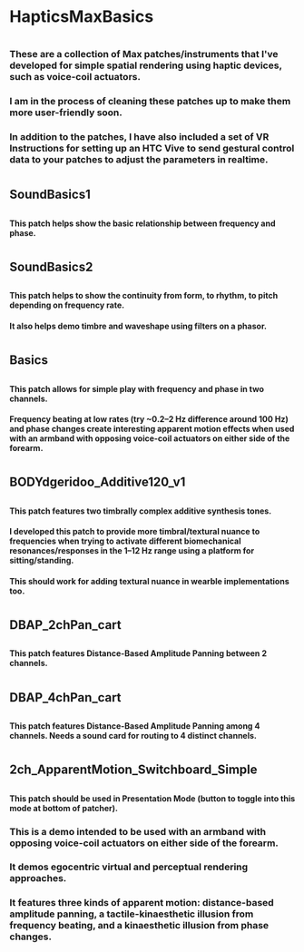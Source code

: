# HapticsMaxBasics
#
### These are a collection of Max patches/instruments that I've developed for simple spatial rendering using haptic devices, such as voice-coil actuators. 
### I am in the process of cleaning these patches up to make them more user-friendly soon.
### In addition to the patches, I have also included a set of VR Instructions for setting up an HTC Vive to send gestural control data to your patches to adjust the parameters in realtime. 
### 
#
## SoundBasics1
##
#### This patch helps show the basic relationship between frequency and phase.
#
## SoundBasics2
##
#### This patch helps to show the continuity from form, to rhythm, to pitch depending on frequency rate.
#### It also helps demo timbre and waveshape using filters on a phasor.
#
## Basics
##
#### This patch allows for simple play with frequency and phase in two channels. 
#### Frequency beating at low rates (try ~0.2–2 Hz difference around 100 Hz) and phase changes create interesting apparent motion effects when used with an armband with opposing voice-coil actuators on either side of the forearm.
#
## BODYdgeridoo_Additive120_v1
##
#### This patch features two timbrally complex additive synthesis tones. 
#### I developed this patch to provide more timbral/textural nuance to frequencies when trying to activate different biomechanical resonances/responses in the 1–12 Hz range using a platform for sitting/standing.
#### This should work for adding textural nuance in wearble implementations too. 
#
## DBAP_2chPan_cart
##
#### This patch features Distance-Based Amplitude Panning between 2 channels. 
# 
## DBAP_4chPan_cart
##
#### This patch features Distance-Based Amplitude Panning among 4 channels. Needs a sound card for routing to 4 distinct channels.
# 
## 2ch_ApparentMotion_Switchboard_Simple
##
#### This patch should be used in Presentation Mode (button to toggle into this mode at bottom of patcher).
### This is a demo intended to be used with an armband with opposing voice-coil actuators on either side of the forearm. 
### It demos egocentric virtual and perceptual rendering approaches.
### It features three kinds of apparent motion: distance-based amplitude panning, a tactile-kinaesthetic illusion from frequency beating, and a kinaesthetic illusion from phase changes. 
##
